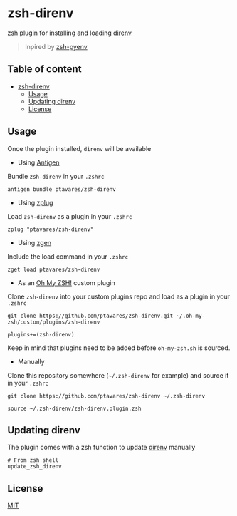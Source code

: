 # zsh-direnv

zsh plugin for installing and loading [direnv](https://github.com/direnv/direnv.git)
>Inpired by [zsh-pyenv](https://github.com/mattberther/zsh-pyenv)

## Table of content

- [zsh-direnv](#zsh-direnv)
  - [Usage](#usage)
  - [Updating direnv](#updating-direnv)
  - [License](#license)

## Usage

Once the plugin installed, `direnv` will be available

- Using [Antigen](https://github.com/zsh-users/antigen)

Bundle `zsh-direnv` in your `.zshrc`

```shell
antigen bundle ptavares/zsh-direnv
```

- Using [zplug](https://github.com/b4b4r07/zplug)

Load `zsh-direnv` as a plugin in your `.zshrc`

```shell
zplug "ptavares/zsh-direnv"
```

- Using [zgen](https://github.com/tarjoilija/zgen)

Include the load command in your `.zshrc`

```shell
zget load ptavares/zsh-direnv
```

- As an [Oh My ZSH!](https://github.com/robbyrussell/oh-my-zsh) custom plugin

Clone `zsh-direnv` into your custom plugins repo and load as a plugin in your `.zshrc`

```shell
git clone https://github.com/ptavares/zsh-direnv.git ~/.oh-my-zsh/custom/plugins/zsh-direnv
```

```shell
plugins+=(zsh-direnv)
```

Keep in mind that plugins need to be added before `oh-my-zsh.sh` is sourced.

- Manually

Clone this repository somewhere (`~/.zsh-direnv` for example) and source it in your `.zshrc`

```shell
git clone https://github.com/ptavares/zsh-direnv ~/.zsh-direnv
```

```shell
source ~/.zsh-direnv/zsh-direnv.plugin.zsh
```

## Updating direnv

The plugin comes with a zsh function to update [direnv](https://github.com/direnv/direnv.git) manually

```shell
# From zsh shell
update_zsh_direnv
```

## License

[MIT](LICENCE)
